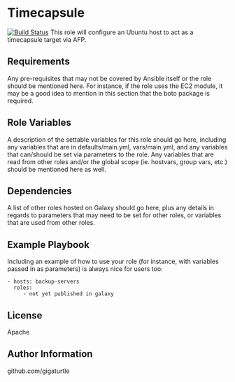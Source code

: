 Timecapsule
=========
[![Build Status](https://travis-ci.org/gigaturtle/ansible.role.timecapsule.svg?branch=master)](https://travis-ci.org/gigaturtle/ansible.role.timecapsule)
This role will configure an Ubuntu host to act as a timecapsule target via AFP.

Requirements
------------

Any pre-requisites that may not be covered by Ansible itself or the role should be mentioned here. For instance, if the role uses the EC2 module, it may be a good idea to mention in this section that the boto package is required.

Role Variables
--------------

A description of the settable variables for this role should go here, including any variables that are in defaults/main.yml, vars/main.yml, and any variables that can/should be set via parameters to the role. Any variables that are read from other roles and/or the global scope (ie. hostvars, group vars, etc.) should be mentioned here as well.

Dependencies
------------

A list of other roles hosted on Galaxy should go here, plus any details in regards to parameters that may need to be set for other roles, or variables that are used from other roles.

Example Playbook
----------------

Including an example of how to use your role (for instance, with variables passed in as parameters) is always nice for users too:

    - hosts: backup-servers
      roles:
         - not yet published in galaxy

License
-------

Apache

Author Information
------------------

github.com/gigaturtle
